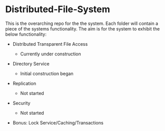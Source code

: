 # Distributed-File-System
This is the overarching repo for the the system. Each folder will contain a piece of the systems functionality. The aim is for the system to exhibit the below functionality:

 * Distributed Transparent File Access
    * Currently under construction

 * Directory Service
    * Initial construction began
  
 * Replication
    * Not started

 * Security
    * Not started
  
 * Bonus: Lock Service/Caching/Transactions
  
